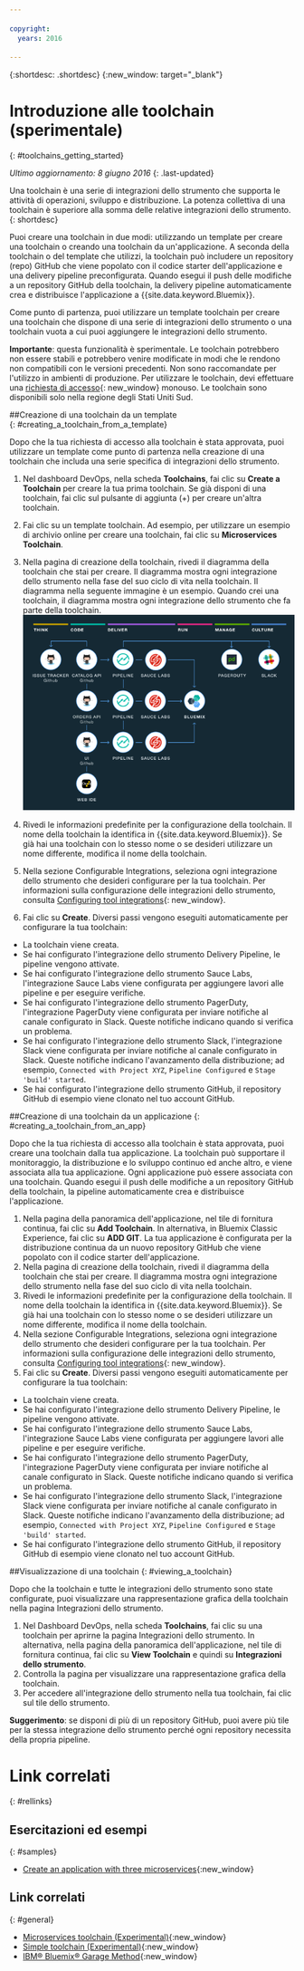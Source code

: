 ```yaml
---

copyright:
  years: 2016

---
```

 
{:shortdesc: .shortdesc}
{:new_window: target="_blank"}

# Introduzione alle toolchain (sperimentale)
{: #toolchains_getting_started}

*Ultimo aggiornamento: 8 giugno 2016*
{: .last-updated}  

Una toolchain è una serie di integrazioni dello strumento che supporta le attività di operazioni, sviluppo e distribuzione. La potenza collettiva di una toolchain è superiore alla somma delle relative integrazioni dello strumento.
{: shortdesc}

Puoi creare una toolchain in due modi: utilizzando un template per creare una toolchain o creando una toolchain da un'applicazione. A seconda della toolchain o del template che utilizzi, la toolchain può includere un repository (repo) GitHub che viene popolato con il codice starter dell'applicazione e una delivery pipeline preconfigurata. Quando esegui il push delle modifiche a un repository GitHub della toolchain, la delivery pipeline automaticamente crea e distribuisce l'applicazione a {{site.data.keyword.Bluemix}}.

Come punto di partenza, puoi utilizzare un template toolchain per creare una toolchain che dispone di una serie di integrazioni dello strumento o una toolchain vuota a cui puoi aggiungere le integrazioni dello strumento.

**Importante**: questa funzionalità è sperimentale. Le toolchain potrebbero non essere stabili e potrebbero venire modificate in modi che le rendono non compatibili con le versioni precedenti. Non sono raccomandate per l'utilizzo in ambienti di produzione. Per utilizzare le toolchain, devi effettuare una [richiesta di accesso](https://new-console.ng.bluemix.net/devops?cm_mmc=IBMBluemixGarageMethod-_-MethodSite-_-10-19-15::12-31-18-_-toolchains-welcome-page){: new_window} monouso. Le toolchain sono disponibili solo nella regione degli Stati Uniti Sud.


##Creazione di una toolchain da un template   
{: #creating_a_toolchain_from_a_template}

Dopo che la tua richiesta di accesso alla toolchain è stata approvata, puoi utilizzare un template come punto di partenza nella creazione di una toolchain che includa una serie specifica di integrazioni dello strumento.

1. Nel dashboard DevOps, nella scheda **Toolchains**, fai clic su **Create a Toolchain** per creare la tua prima toolchain. Se già disponi di una toolchain, fai clic sul pulsante di aggiunta (+) per creare un'altra toolchain.
1. Fai clic su un template toolchain. Ad esempio, per utilizzare un esempio di archivio online per creare una toolchain, fai clic su **Microservices Toolchain**. 
1. Nella pagina di creazione della toolchain, rivedi il diagramma della toolchain che stai per creare. Il diagramma mostra ogni integrazione dello strumento nella fase del suo ciclo di vita nella toolchain. Il diagramma nella seguente immagine è un esempio. Quando crei una toolchain, il diagramma mostra ogni integrazione dello strumento che fa parte della toolchain.
![Diagramma della toolchain](images/toolchain_diagram.png)

1. Rivedi le informazioni predefinite per la configurazione della toolchain. Il nome della toolchain la identifica in {{site.data.keyword.Bluemix}}. Se già hai una toolchain con lo stesso nome o se desideri utilizzare un nome differente, modifica il nome della toolchain.  
1. Nella sezione Configurable Integrations, seleziona ogni integrazione dello strumento che desideri configurare per la tua toolchain. Per informazioni sulla configurazione delle integrazioni dello strumento, consulta [Configuring tool integrations](../toolchains/toolchains_integrations.html){: new_window}.
1. Fai clic su **Create**.  Diversi passi vengono eseguiti automaticamente per configurare la tua toolchain:

 * La toolchain viene creata.
 * Se hai configurato l'integrazione dello strumento Delivery Pipeline, le pipeline vengono attivate.
 * Se hai configurato l'integrazione dello strumento Sauce Labs, l'integrazione Sauce Labs viene configurata per aggiungere lavori alle pipeline e per eseguire verifiche.
 * Se hai configurato l'integrazione dello strumento PagerDuty, l'integrazione PagerDuty viene configurata per inviare notifiche al canale configurato in Slack. Queste notifiche indicano quando si verifica un problema.
 * Se hai configurato l'integrazione dello strumento Slack, l'integrazione Slack viene configurata per inviare notifiche al canale configurato in Slack. Queste notifiche indicano l'avanzamento della distribuzione; ad esempio, `Connected with Project XYZ`, `Pipeline Configured` e `Stage 'build' started`.
 * Se hai configurato l'integrazione dello strumento GitHub, il repository GitHub di esempio viene clonato nel tuo account GitHub.


##Creazione di una toolchain da un applicazione
{: #creating_a_toolchain_from_an_app}

Dopo che la tua richiesta di accesso alla toolchain è stata approvata, puoi creare una toolchain dalla tua applicazione. La toolchain può supportare il monitoraggio, la distribuzione e lo sviluppo continuo ed anche altro, e viene associata alla tua applicazione. Ogni applicazione può essere associata con una toolchain. Quando esegui il push delle modifiche a un repository GitHub della toolchain, la pipeline automaticamente crea e distribuisce l'applicazione.  

1. Nella pagina della panoramica dell'applicazione, nel tile di fornitura continua, fai clic su **Add Toolchain**. In alternativa, in Bluemix Classic Experience, fai clic su **ADD GIT**. La tua applicazione è configurata per la distribuzione continua da un nuovo repository GitHub che viene popolato con il codice starter dell'applicazione.
1. Nella pagina di creazione della toolchain, rivedi il diagramma della toolchain che stai per creare. Il diagramma mostra ogni integrazione dello strumento nella fase del suo ciclo di vita nella toolchain. 
1. Rivedi le informazioni predefinite per la configurazione della toolchain. Il nome della toolchain la identifica in {{site.data.keyword.Bluemix}}. Se già hai una toolchain con lo stesso nome o se desideri utilizzare un nome differente, modifica il nome della toolchain.
1. Nella sezione Configurable Integrations, seleziona ogni integrazione dello strumento che desideri configurare per la tua toolchain. Per informazioni sulla configurazione delle integrazioni dello strumento, consulta [Configuring tool integrations](../toolchains/toolchains_integrations.html){: new_window}.
1. Fai clic su **Create**.  Diversi passi vengono eseguiti automaticamente per configurare la tua toolchain:

 * La toolchain viene creata.
 * Se hai configurato l'integrazione dello strumento Delivery Pipeline, le pipeline vengono attivate.
 * Se hai configurato l'integrazione dello strumento Sauce Labs, l'integrazione Sauce Labs viene configurata per aggiungere lavori alle pipeline e per eseguire verifiche.
 * Se hai configurato l'integrazione dello strumento PagerDuty, l'integrazione PagerDuty viene configurata per inviare notifiche al canale configurato in Slack. Queste notifiche indicano quando si verifica un problema.
 * Se hai configurato l'integrazione dello strumento Slack, l'integrazione Slack viene configurata per inviare notifiche al canale configurato in Slack. Queste notifiche indicano l'avanzamento della distribuzione; ad esempio, `Connected with Project XYZ`, `Pipeline Configured` e `Stage 'build' started`.
 * Se hai configurato l'integrazione dello strumento GitHub, il repository GitHub di esempio viene clonato nel tuo account GitHub.

 
##Visualizzazione di una toolchain
{: #viewing_a_toolchain}

Dopo che la toolchain e tutte le integrazioni dello strumento sono state configurate, puoi visualizzare una rappresentazione grafica della toolchain nella pagina Integrazioni dello strumento.

1. Nel Dashboard DevOps, nella scheda **Toolchains**, fai clic su una toolchain per aprirne la pagina Integrazioni dello strumento. In alternativa, nella pagina della panoramica dell'applicazione, nel tile di fornitura continua, fai clic su **View Toolchain** e quindi su **Integrazioni dello strumento**.
1. Controlla la pagina per visualizzare una rappresentazione grafica della toolchain.
1. Per accedere all'integrazione dello strumento nella tua toolchain, fai clic sul tile dello strumento. 
 
 **Suggerimento**: se disponi di più di un repository GitHub, puoi avere più tile per la stessa integrazione dello strumento perché ogni repository necessita della propria pipeline.


 <!-- The toolchain in the following image is an example. When you create your own toolchain, the visual representation of the toolchain shows the tool integrations that you configure.
![Sample toolchain](images/toolchain.png) -->


# Link correlati 
{: #rellinks}

## Esercitazioni ed esempi
{: #samples}

* [Create an application with three microservices](https://www.ibm.com/devops/method/tutorials/tutorial_microservices_part1){:new_window}

## Link correlati 
{: #general}

* [Microservices toolchain (Experimental)](https://www.ibm.com/devops/method/toolchains/microservices_toolchain){:new_window}
* [Simple toolchain (Experimental)](https://www.ibm.com/devops/method/toolchains/simple_toolchain){:new_window}
* [IBM&reg; Bluemix&reg; Garage Method](https://www.ibm.com/devops/method){:new_window}

